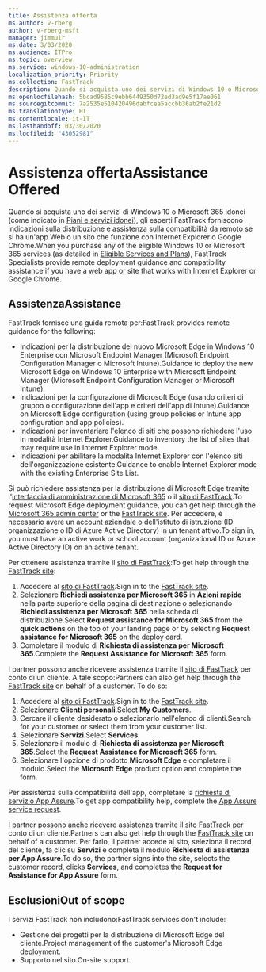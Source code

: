 ```yaml
---
title: Assistenza offerta
ms.author: v-rberg
author: v-rberg-msft
manager: jimmuir
ms.date: 3/03/2020
ms.audience: ITPro
ms.topic: overview
ms.service: windows-10-administration
localization_priority: Priority
ms.collection: FastTrack
description: Quando si acquista uno dei servizi di Windows 10 o Microsoft 365 (come indicato in Piani e servizi idonei), gli esperti FastTrack forniscono indicazioni sulla distribuzione e assistenza sulla compatibilità da remoto se si ha un'app Web o un sito che funzione con Internet Explorer o Google Chrome.
ms.openlocfilehash: 5bcad9585c9ebb6449350d72ed3ad9e5f17ae061
ms.sourcegitcommit: 7a2535e510420496dabfcea5accbb36ab2fe21d2
ms.translationtype: HT
ms.contentlocale: it-IT
ms.lasthandoff: 03/30/2020
ms.locfileid: "43052981"
---
```

# <a name="assistance-offered"></a><span data-ttu-id="616dd-103">Assistenza offerta</span><span class="sxs-lookup"><span data-stu-id="616dd-103">Assistance Offered</span></span>

<span data-ttu-id="616dd-104">Quando si acquista uno dei servizi di Windows 10 o Microsoft 365 idonei (come indicato in [Piani e servizi idonei](M365-eligible-services-and-plans.md)), gli esperti FastTrack forniscono indicazioni sulla distribuzione e assistenza sulla compatibilità da remoto se si ha un'app Web o un sito che funzione con Internet Explorer o Google Chrome.</span><span class="sxs-lookup"><span data-stu-id="616dd-104">When you purchase any of the eligible Windows 10 or Microsoft 365 services (as detailed in [Eligible Services and Plans](M365-eligible-services-and-plans.md)), FastTrack Specialists provide remote deployment guidance and compatibility assistance if you have a web app or site that works with Internet Explorer or Google Chrome.</span></span> 

## <a name="assistance"></a><span data-ttu-id="616dd-105">Assistenza</span><span class="sxs-lookup"><span data-stu-id="616dd-105">Assistance</span></span>

<span data-ttu-id="616dd-106">FastTrack fornisce una guida remota per:</span><span class="sxs-lookup"><span data-stu-id="616dd-106">FastTrack provides remote guidance for the following:</span></span>
- <span data-ttu-id="616dd-107">Indicazioni per la distribuzione del nuovo Microsoft Edge in Windows 10 Enterprise con Microsoft Endpoint Manager (Microsoft Endpoint Configuration Manager o Microsoft Intune).</span><span class="sxs-lookup"><span data-stu-id="616dd-107">Guidance to deploy the new Microsoft Edge on Windows 10 Enterprise with Microsoft Endpoint Manager (Microsoft Endpoint Configuration Manager or Microsoft Intune).</span></span>
- <span data-ttu-id="616dd-108">Indicazioni per la configurazione di Microsoft Edge (usando criteri di gruppo o configurazione dell'app e criteri dell'app di Intune).</span><span class="sxs-lookup"><span data-stu-id="616dd-108">Guidance on Microsoft Edge configuration (using group policies or Intune app configuration and app policies).</span></span>
- <span data-ttu-id="616dd-109">Indicazioni per inventariare l'elenco di siti che possono richiedere l'uso in modalità Internet Explorer.</span><span class="sxs-lookup"><span data-stu-id="616dd-109">Guidance to inventory the list of sites that may require use in Internet Explorer mode.</span></span>
- <span data-ttu-id="616dd-110">Indicazioni per abilitare la modalità Internet Explorer con l'elenco siti dell'organizzazione esistente.</span><span class="sxs-lookup"><span data-stu-id="616dd-110">Guidance to enable Internet Explorer mode with the existing Enterprise Site List.</span></span>

<span data-ttu-id="616dd-111">Si può richiedere assistenza per la distribuzione di Microsoft Edge tramite l'[interfaccia di amministrazione di Microsoft 365](https://go.microsoft.com/fwlink/?linkid=2032704) o il [sito di FastTrack](https://go.microsoft.com/fwlink/?linkid=780698).</span><span class="sxs-lookup"><span data-stu-id="616dd-111">To request Microsoft Edge deployment guidance, you can get help through the [Microsoft 365 admin center](https://go.microsoft.com/fwlink/?linkid=2032704) or the [FastTrack site](https://go.microsoft.com/fwlink/?linkid=780698).</span></span> <span data-ttu-id="616dd-112">Per accedere, è necessario avere un account aziendale o dell'istituto di istruzione (ID organizzazione o ID di Azure Active Directory) in un tenant attivo.</span><span class="sxs-lookup"><span data-stu-id="616dd-112">To sign in, you must have an active work or school account (organizational ID or Azure Active Directory ID) on an active tenant.</span></span> 

<span data-ttu-id="616dd-113">Per ottenere assistenza tramite il [sito di FastTrack](https://go.microsoft.com/fwlink/?linkid=780698):</span><span class="sxs-lookup"><span data-stu-id="616dd-113">To get help through the [FastTrack site](https://go.microsoft.com/fwlink/?linkid=780698):</span></span> 
1.    <span data-ttu-id="616dd-114">Accedere al [sito di FastTrack](https://go.microsoft.com/fwlink/?linkid=780698).</span><span class="sxs-lookup"><span data-stu-id="616dd-114">Sign in to the [FastTrack site](https://go.microsoft.com/fwlink/?linkid=780698).</span></span> 
2.    <span data-ttu-id="616dd-115">Selezionare **Richiedi assistenza per Microsoft 365** in **Azioni rapide** nella parte superiore della pagina di destinazione o selezionando **Richiedi assistenza per Microsoft 365** nella scheda di distribuzione.</span><span class="sxs-lookup"><span data-stu-id="616dd-115">Select **Request assistance for Microsoft 365** from the **quick actions** on the top of your landing page or by selecting **Request assistance for Microsoft 365** on the deploy card.</span></span>
3.    <span data-ttu-id="616dd-116">Completare il modulo di **Richiesta di assistenza per Microsoft 365**.</span><span class="sxs-lookup"><span data-stu-id="616dd-116">Complete the **Request Assistance for Microsoft 365** form.</span></span>
  
<span data-ttu-id="616dd-p102">I partner possono anche ricevere assistenza tramite il [sito di FastTrack](https://go.microsoft.com/fwlink/?linkid=780698) per conto di un cliente. A tale scopo:</span><span class="sxs-lookup"><span data-stu-id="616dd-p102">Partners can also get help through the [FastTrack site](https://go.microsoft.com/fwlink/?linkid=780698) on behalf of a customer. To do so:</span></span>
1.    <span data-ttu-id="616dd-119">Accedere al [sito di FastTrack](https://go.microsoft.com/fwlink/?linkid=780698).</span><span class="sxs-lookup"><span data-stu-id="616dd-119">Sign in to the [FastTrack site](https://go.microsoft.com/fwlink/?linkid=780698).</span></span> 
2.    <span data-ttu-id="616dd-120">Selezionare **Clienti personali**.</span><span class="sxs-lookup"><span data-stu-id="616dd-120">Select **My Customers**.</span></span>
3.    <span data-ttu-id="616dd-121">Cercare il cliente desiderato o selezionarlo nell'elenco di clienti.</span><span class="sxs-lookup"><span data-stu-id="616dd-121">Search for your customer or select them from your customer list.</span></span>
4.    <span data-ttu-id="616dd-122">Selezionare **Servizi**.</span><span class="sxs-lookup"><span data-stu-id="616dd-122">Select **Services**.</span></span>
5.    <span data-ttu-id="616dd-123">Selezionare il modulo di **Richiesta di assistenza per Microsoft 365**.</span><span class="sxs-lookup"><span data-stu-id="616dd-123">Select the **Request Assistance for Microsoft 365** form.</span></span>
6.    <span data-ttu-id="616dd-124">Selezionare l'opzione di prodotto **Microsoft Edge** e completare il modulo.</span><span class="sxs-lookup"><span data-stu-id="616dd-124">Select the **Microsoft Edge** product option and complete the form.</span></span>
 
<span data-ttu-id="616dd-125">Per assistenza sulla compatibilità dell'app, completare la [richiesta di servizio App Assure](https://go.microsoft.com/fwlink/?linkid=2022721).</span><span class="sxs-lookup"><span data-stu-id="616dd-125">To get app compatibility help, complete the [App Assure service request](https://go.microsoft.com/fwlink/?linkid=2022721).</span></span>

<span data-ttu-id="616dd-126">I partner possono anche ricevere assistenza tramite il [sito FastTrack](https://go.microsoft.com/fwlink/?linkid=780698) per conto di un cliente.</span><span class="sxs-lookup"><span data-stu-id="616dd-126">Partners can also get help through the [FastTrack site](https://go.microsoft.com/fwlink/?linkid=780698) on behalf of a customer.</span></span> <span data-ttu-id="616dd-127">Per farlo, il partner accede al sito, seleziona il record del cliente, fa clic su **Servizi** e completa il modulo **Richiesta di assistenza per App Assure**.</span><span class="sxs-lookup"><span data-stu-id="616dd-127">To do so, the partner signs into the site, selects the customer record, clicks **Services**, and completes the **Request for Assistance for App Assure** form.</span></span>

## <a name="out-of-scope"></a><span data-ttu-id="616dd-128">Esclusioni</span><span class="sxs-lookup"><span data-stu-id="616dd-128">Out of scope</span></span>

<span data-ttu-id="616dd-129">I servizi FastTrack non includono:</span><span class="sxs-lookup"><span data-stu-id="616dd-129">FastTrack services don't include:</span></span>
- <span data-ttu-id="616dd-130">Gestione dei progetti per la distribuzione di Microsoft Edge del cliente.</span><span class="sxs-lookup"><span data-stu-id="616dd-130">Project management of the customer's Microsoft Edge deployment.</span></span>
- <span data-ttu-id="616dd-131">Supporto nel sito.</span><span class="sxs-lookup"><span data-stu-id="616dd-131">On-site support.</span></span>

